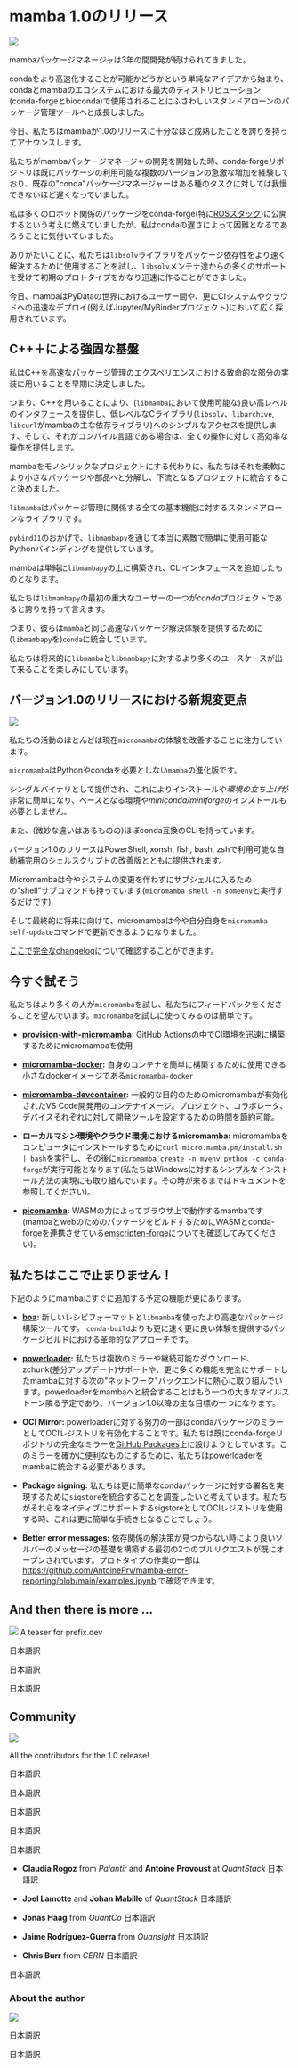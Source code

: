 <!-- # Releasing mamba 1.0 -->
# mamba 1.0のリリース 

![](https://miro.medium.com/max/720/0*_5teAY19rW39Xg1w)

<!-- The mamba package manager has been in the works for 3 years. -->
mambaパッケージマネージャは3年の間開発が続けられてきました。
<!-- Starting from the simple idea whether it’s possible to make conda faster to a proper, standalone package management tool that is used by the largest distributions in the conda & mamba ecosystem (conda-forge and bioconda). -->
condaをより高速化することが可能かどうかという単純なアイデアから始まり、condaとmambaのエコシステムにおける最大のディストリビューション (conda-forgeとbioconda)で使用されることにふさわしいスタンドアローンのパッケージ管理ツールへと成長しました。
<!-- Today we are proud to announce that mamba is mature enough for a 1.0 release. -->
今日、私たちはmambaが1.0のリリースに十分なほど成熟したことを誇りを持ってアナウンスします。
<!-- When we started the development of the mamba package manager, the conda-forge repository was already experiencing a major growth in the number of available package versions, and the existing “conda” package manager was unbearably slow for certain tasks. -->
私たちがmambaパッケージマネージャの開発を開始した時、conda-forgeリポジトリは既にパッケージの利用可能な複数のバージョンの急激な増加を経験しており、既存の"conda"パッケージマネージャーはある種のタスクに対しては我慢できないほど遅くなっていました。

<!-- I was fuelled by the idea of publishing many robotics-related packages on conda-forge (specifically the [ROS stack](https://github.com/robostack/ros-humble)), but I realized that it would be difficult with the slowness of conda. -->
私は多くのロボット関係のパッケージをconda-forge(特に[ROSスタック](https://github.com/robostack/ros-humble))に公開するという考えに燃えていましたが、私はcondaの遅さによって困難となるであろうことに気付いていました。 
<!-- Thankfully we tried to use the `libsolv` library to resolve package dependencies faster, and with a lot of support from the `libsolv` maintainers got an initial prototype pretty quickly! -->
ありがたいことに、私たちは`libsolv`ライブラリをパッケージ依存性をより速く解決するために使用することを試し、`libsolv`メンテナ達からの多くのサポートを受けて初期のプロトタイプをかなり迅速に作ることができました。

<!-- Today, mamba is widely adopted by users across the PyData world and beyond, in CI systems or for quick deployments to the cloud (for example in the Jupyter/MyBinder projects). -->
今日、mambaはPyDataの世界におけるユーザー間や、更にCIシステムやクラウドへの迅速なデプロイ(例えばJupyter/MyBinderプロジェクト)において広く採用されています。

<!-- ## Strong foundations in C++ -->
## C++＋による強固な基盤

<!-- Early on I decided to use C++ for the implementation of the critical parts of a speedy package management experience: -->
私はC++を高速なパッケージ管理のエクスペリエンスにおける致命的な部分の実装に用いることを早期に決定しました。
<!-- C++ gives us a nice high-level interface (exposed in `libmamba`) and simple access to low-level C libraries ( `libsolv`, `libarchive` and `libcurl` are the main dependencies of mamba), and also — given that it is a compiled language — offers high performance for all operations. -->
つまり、C++を用いることにより、(`libmamba`において使用可能な)良い高レベルのインタフェースを提供し、低レベルなCライブラリ(`libsolv`、`libarchive`, `libcurl`がmambaの主な依存ライブラリ)へのシンプルなアクセスを提供します、そして、それがコンパイル言語である場合は、全ての操作に対して高効率な操作を提供します。

<!-- Instead of making mamba a monolithic project, we decided to split it in smaller packages/parts for better flexibility and integration in downstream projects. -->
mambaをモノシリックなプロジェクトにする代わりに、私たちはそれを柔軟により小さなパッケージや部品へと分解し、下流となるプロジェクトに統合すること決めました。
<!-- `libmamba` is a standalone library for all basic features related to package mamagement. -->
`libmamba`はパッケージ管理に関係する全ての基本機能に対するスタンドアローンなライブラリです。 
<!-- Thanks to `pybind11`, it provides really nice and easy-to-use Python bindings through `libmambapy` . -->
`pybind11`のおかげで、`libmambapy`を通じて本当に素敵で簡単に使用可能なPythonバインディングを提供しています。
<!-- mamba simply builds on top of `libmambapy` and adds the CLI interface. -->
mambaは単純に`libmambapy`の上に構築され、CLIインタフェースを追加したものとなります。

<!-- We’re proud to say that one of the first serious users of `libmambapy` is the *conda* project; -->
私たちは`libmambapy`の最初の重大なユーザーの一つが*conda*プロジェクトであると誇りを持って言えます。
<!-- they are integrating with it to provide the same speedy package resolving experience from `mamba` in `conda`! -->
つまり、彼らは`mamba`と同じ高速なパッケージ解決体験を提供するために(`libmambapy`を)`conda`に統合しています。
<!-- We are looking forward to more use cases for `libmamba` & `libmambapy` in the future! -->
私たちは将来的に`libmamba`と`libmambapy`に対するより多くのユースケースが出て来ることを楽しみにしています。

<!--## What’s new in the 1.0 release?-->
## バージョン1.0のリリースにおける新規変更点
![](https://miro.medium.com/max/720/1*-shrIKC2hsBdFx7ehnQUGw.png)

<!-- Most of our activity is currently focused on improving the `micromamba` experience. -->
私たちの活動のほとんどは現在`micromamba`の体験を改善することに注力しています。
<!-- `micromamba` is an evolution of `mamba` that does not rely on Python or conda. -->
`micromamba`はPythonやcondaを必要としない`mamba`の進化版です。
<!-- It comes as a single binary which makes installation and *boot-strapping* very easy, and doesn’t require a base environment or a *miniconda/miniforge* installation. -->
シングルバイナリとして提供され、これによりインストールや*環境の立ち上げ*が非常に簡単になり、ベースとなる環境や*miniconda/miniforge*のインストールも必要としません。

<!-- It also has a largely conda-compatible CLI (with some small deviations). -->
また、(微妙な違いはあるものの)ほぼconda互換のCLIを持っています。

<!-- The 1.0 release comes with improved shell scripts with autocompletion available in PowerShell, xonsh, fish, bash and zsh. -->
バージョン1.0のリリースはPowerShell, xonsh, fish, bash, zshで利用可能な自動補完用のシェルスクリプトの改善版とともに提供されます。
<!-- Micromamba now also has a “shell” subcommand to enter a sub-shell without having to modify the system (just run `micromamba shell -n someenv`). -->
Micromambaは今やシステムの変更を伴わずにサブシェルに入るための"shell"サブコマンドも持っています(`micromamba shell -n someenv`と実行するだけです).

<!-- And finally for the future, micromamba can now update itself with the `micromamba self-update` command. -->
そして最終的に将来に向けて、micromambaは今や自分自身を`micromamba self-update`コマンドで更新できるようになりました。

<!-- You can find [the full changelog here](https://github.com/mamba-org/mamba/releases/tag/2022.11.01). -->
[ここで完全なchangelog](https://github.com/mamba-org/mamba/releases/tag/2022.11.01)について確認することができます。

<!--## Try it now-->
## 今すぐ試そう
<!-- We would love it if more people try `micromamba` and provide us with feedback. It’s easy to take `micromamba` for a spin: -->
私たちはより多くの人が`micromamba`を試し、私たちにフィードバックをくださることを望んでいます。`micromamba`を試しに使ってみるのは簡単です。

<!-- - **[provision-with-micromamba](https://github.com/mamba-org/provision-with-micromamba):** use micromamba inside Github Actions to setup the CI environments quickly -->
- **[provision-with-micromamba](https://github.com/mamba-org/provision-with-micromamba):** GitHub Actionsの中でCI環境を迅速に構築するためにmicromambaを使用
<!-- - **[micromamba-docker](https://github.com/mamba-org/micromamba-docker):** use the small `micromamba-docker` image to build your containers with ease -->
- **[micromamba-docker](https://github.com/mamba-org/micromamba-docker):** 自身のコンテナを簡単に構築するために使用できる小さなdockerイメージである`micromamba-docker`
<!-- - **[micromamba-devcontainer](https://github.com/mamba-org/micromamba-devcontainer):** A general-purpose micromamba-enabled VS Code development container image — save the time and effort of configuring development tools for each project × collaborator × device. -->
- **[micromamba-devcontainer](https://github.com/mamba-org/micromamba-devcontainer):** 一般的な目的のためのmicromambaが有効化されたVS Code開発用のコンテナイメージ。プロジェクト、コラボレータ、デバイスそれぞれに対して開発ツールを設定するための時間を節約可能。
<!-- - **micromamba on your local machine / in the cloud:** run `curl micro.mamba.pm/install.sh | bash` to install micromamba on your computer — after that it’s available with `micromamba create -n myenv python -c conda-forge` (we’re working on a simple installation for Windows. Until then follow the docs). -->
- **ローカルマシン環境やクラウド環境におけるmicromamba:**  micromambaをコンピュータにインストールするために`curl micro.mamba.pm/install.sh | bash`を実行し、その後に`micromamba create -n myenv python -c conda-forge`が実行可能となります(私たちはWindowsに対するシンプルなインストール方法の実現にも取り組んでいます。その時が来るまではドキュメントを参照してください)。
<!-- - **[picomamba](https://github.com/mamba-org/picomamba):** mamba in the browser thanks to WASM (also take a look at [emscripten-forge](http://github.com/emscripten-forge/recipes) where we are crossing over WASM × conda-forge to build packages for mamba & the web) -->
- **[picomamba](https://github.com/mamba-org/picomamba):** WASMの力によってブラウザ上で動作するmambaです(mambaとwebのためのパッケージをビルドするためにWASMとconda-forgeを連携させている[emscripten-forge](http://github.com/emscripten-forge/recipes)についても確認してみてください)。

<!--## We’re not stopping here!-->
## 私たちはここで止まりません！
<!--There’s more we’re planning to add to mamba soon, including:-->
下記のようにmambaにすぐに追加する予定の機能が更にあります。

<!-- - **[boa](https://github.com/mamba-org/boa):** faster package building using `libmamba` and a new recipe format. It’s a revolutionary approach on building packages that is much faster than conda-build and provides a much nicer experience. The stated goal is to make `boa` good enough so that conda-forge can start using it. -->
- **[boa](https://github.com/mamba-org/boa):** 新しいレシピフォーマットと`libmamba`を使ったより高速なパッケージ構築ツールです。 `conda-build`よりも更に速く更に良い体験を提供するパッケージビルドにおける革命的なアプローチです。
<!-- - **[powerloader](https://github.com/mamba-org/powerloader):** we are working hard on the next “network”-backend for mamba with full support for multiple mirrors, resumable downloads, zchunk (delta-update) support and much more. The integration of powerloader into mamba is going to be another big milestone and one of the main goals for the first release post-1.0 -->
- **[powerloader](https://github.com/mamba-org/powerloader):** 私たちは複数のミラーや継続可能なダウンロード、zchunk(差分アップデート)サポートや、更に多くの機能を完全にサポートしたmambaに対する次の"ネットワーク"バックエンドに熱心に取り組んでいます。powerloaderをmambaへと統合することはもう一つの大きなマイルストーン隣る予定であり、バージョン1.0以降の主な目標の一つになります。
<!-- - **OCI Mirror:** part of the powerloader effort is to enable OCI registries as conda package mirrors. We are already operating a full mirror of the conda-forge repository on [Github Packages](https://github.com/orgs/channel-mirrors/packages). To make that mirror actually useful, we need to integrate powerloader into mamba. -->
- **OCI Mirror:** powerloaderに対する努力の一部はcondaパッケージのミラーとしてOCIレジストリを有効化することです。私たちは既にconda-forgeリポジトリの完全なミラーを[GitHub Packages](https://github.com/orgs/channel-mirrors/packages)上に設けようとしています。このミラーを確かに便利なものにするために、私たちはpowerloaderをmambaに統合する必要があります。
<!-- - **Package signing:** we want to investigate the integration of `sigstore` further to allow for simple package signing of conda packages — this will be even simpler when we use an OCI registry as sigstore supports those natively -->
- **Package signing:** 私たちは更に簡単なcondaパッケージに対する署名を実現するために`sigstore`を統合することを調査したいと考えています。私たちがそれらをネイティブにサポートするsigstoreとしてOCIレジストリを使用する時、これは更に簡単な手続きとなることでしょう。
<!-- - **Better error messages:** the first couple of PRs have already landed that build the foundation of better solver messages when no dependency solution can be found. You can find some of the prototype work here: https://github.com/AntoinePrv/mamba-error-reporting/blob/main/examples.ipynb -->
- **Better error messages:** 依存関係の解決策が見つからない時により良いソルバーのメッセージの基礎を構築する最初の2つのプルリクエストが既にオープンされています。プロトタイプの作業の一部は https://github.com/AntoinePrv/mamba-error-reporting/blob/main/examples.ipynb で確認できます。

## And then there is more …
![](https://miro.medium.com/max/720/1*CxK4wBPLSREAP1aASyOIpg.png)
A teaser for prefix.dev

<!-- **But wait — there’s more:** -->
日本語訳
<!-- we’re happy to announce that we’ve also started a new company called **prefix.dev** to move software package management and more forward! -->
日本語訳
<!-- We’ll have more to share on that next week: if you want the latest news, you can [follow me on Twitter](https://twitter.com/wuoulf). -->
日本語訳

## Community

![](https://miro.medium.com/max/720/1*n7nCAoLn2mBJT9A83YPziw.png)

All the contributors for the 1.0 release!

<!-- We have recently begun to have “mamba meetings” every week on Monday 16:00 CET. -->
日本語訳
<!-- Everybody is invited (users and maintainers alike). -->
日本語訳
<!-- [Here is the calendar link](https://calendar.google.com/calendar/u/0?cid=YWIzanJmcGVkZTBrcTB1YnNyb2U4MmNkMDBAZ3JvdXAuY2FsZW5kYXIuZ29vZ2xlLmNvbQ). -->
日本語訳
<!-- We also have a little “Gitter” community now: https://gitter.im/mamba-org/Lobby -->
日本語訳

<!-- It is also really cool to see the mamba contributor community growing: -->
日本語訳

<!-- - **Claudia Rogoz** from *Palantir* and **Antoine Provoust** at *QuantStack* are currently working hard on improving solver messages -->
- **Claudia Rogoz** from *Palantir* and **Antoine Provoust** at *QuantStack* 日本語訳
<!-- - **Joel Lamotte** and **Johan Mabille** of *QuantStack* have contributed many improvements to micromamba (and are currently focusing on the powerloader integration). -->
- **Joel Lamotte** and **Johan Mabille** of *QuantStack* 日本語訳
<!-- - **Jonas Haag** from *QuantCo* has contributed countless improvements and is now a core maintainer with merge rights. Others at *QuantCo* have added fixes and improvements as well: thanks Pavel Zwerschke and Adrian Freund. -->
- **Jonas Haag** from *QuantCo* 日本語訳
<!-- - **Jaime Rodríguez-Guerra** from *Quansight* has worked on the conda ↔ libmamba integration for which he did a lot of testing and helped us uncover some corner cases. That helped to make mamba more stable. -->
- **Jaime Rodríguez-Guerra** from *Quansight* 日本語訳
<!-- - **Chris Burr** from *CERN* has really improved the speed of micromamba’s linking phase -->
- **Chris Burr** from *CERN* 日本語訳

<!-- Thanks to all these wonderful contributions, mamba is as fast and stable as it is today. -->
日本語訳

### About the author

![](https://miro.medium.com/max/300/1*JCUKBuHzM3XzKJkgeuEAUA.png)

<!-- Wolf Vollprecht is the creator of mamba, and a core contributor to the conda-forge project. -->
日本語訳
<!-- He also organizes PackagingCon, the first conference for software package management. -->
日本語訳
